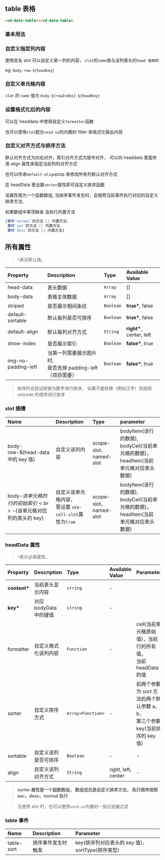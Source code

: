 ## table 表格

```html
<vd-data-table></vd-data-table>
```

### 基本用法

<example-board :component="TableBasic" :source="TableBasicSource"></example-board>

### 自定义指定列内容

使用具名 slot 可以自定义某一列的内容， `slot`的`name`值与该列表头的`head 值相同`

eg: `body-row-${headkey}`

<example-board :component="TableProps" :source="TablePropsSource"></example-board>

### 自定义单元格内容

`slot` 的 `name` 值为 `body-${rowIndex}-${headKey}`

<example-board :component="TableCellProps" :source="TableCellPropsSource"></example-board>

### 设置格式化后的内容

可以在 headdata 中使用自定义`formatter`函数

也可以使用`slot`配合`void-ui`的内置的 filter 来格式化输出内容

<example-board :component="TableFormatter" :source="TableFormatterSource"></example-board>

### 自定义对齐方式与排序方法

默认对齐方式为向右对齐，索引对齐方式为居中对齐， 可以向 headdata 里面传递 align 属性来指定当前列的对齐方式

也可以传递`default-align`prop 来修改所有列默认对齐方式

在 headData 里设置`sorter`属性即可自定义排序函数

该属性值为一个函数数组, 当排序事件发生时，会按照当前事件执行对应的自定义排序方法,

如果数组中某项缺省 会执行内置方法

```javascript
[事件`normal`的方法 || 内置方法，
 事件`asc`的方法 || 内置方法,
 事件`desc`的方法 || 内置方法]
```

<example-board :component="TableAlign" :source="TableAlignSource"></example-board>

## 所有属性

> `*`表示默认值。

| Property            | Description                                                  | Type      | Available Value           |
| :------------------ | :----------------------------------------------------------- | :-------- | :------------------------ |
| head-data           | 表头数据                                                     | `Array`   | []                        |
| body-data           | 表格主体数据                                                 | `Array`   | []                        |
| striped             | 是否展示相间条纹                                             | `Boolean` | **true\***, false         |
| default-sortable    | 默认每列是否可排序                                           | `Boolean` | **true\***, false         |
| default-align       | 默认每列对齐方式                                             | `String`  | **right\***, center, left |
| show-index          | 是否展示索引                                                 | `Boolean` | **false\***, true         |
| img-no-padding-left | 当第一列需要展示图片时,<br>是否去掉 padding-left（项目需要） | `Boolean` | **false\***, true         |

> 排序时会尝试转换为数字进行排序， 如果不能转换（例如汉字）则按照 unicode 的顺序进行排序

### slot 插槽

| Name                                                             | Description                                                | Type                   | parameter                                                                              |
| :--------------------------------------------------------------- | :--------------------------------------------------------- | :--------------------- | :------------------------------------------------------------------------------------- |
| body-row-${head-data 中的 key 值}                                | 自定义该列内容                                             | scope-slot、named-slot | bodyItem(该行的数据), bodyCell(当前单元格的数据)，<br>headItem(当前单元格对应表头数据) |
| body-${该单元格的行的初始索引}<br>-${该单元格对应列的表头的 key} | 自定义该单元格内容，<br>需设置 `use-cell-slot`属性为`true` | scope-slot、named-slot | bodyItem(该行的数据), bodyCell(当前单元格的数据)，<br>headItem(当前单元格对应表头数据) |

### headData 属性

> `*`表示必填属性。

| Property      | Description            | Type              | Available Value     | Parameter                                                                         |
| :------------ | :--------------------- | :---------------- | :------------------ | :-------------------------------------------------------------------------------- |
| **content\*** | 当前表头显示内容       | `string`          | -                   |                                                                                   |
| **key\***     | 对应 bodyData 中的键值 | `string`          | -                   |                                                                                   |
| formatter     | 自定义格式化该列内容   | `Function`        | -                   | cell(当前单元格原始值)，当前行的所有值，<br>当前 headData 的值                    |
| sorter        | 自定义排序方式         | `Array<Function>` | -                   | 前两个参数为 sort 方法的两个默认参数 a、b，<br> 第三个参数 key(当前排序的 key 值) |
| sortable      | 自定义该列是否可排序   | `Boolean`         | -                   | -                                                                                 |
| align         | 自定义该列对齐方式     | `String`          | right, left, center | -                                                                                 |

> **sorter 属性是一个函数数组， 数组成员是自定义排序方法， 执行顺序按照 asc、desc、normal 执行**

> 当使用 slot 时，也可以使用`void-ui`内置的一些过滤器过滤

### table 事件

| Name       | Description        | Parameter                                         |
| :--------- | :----------------- | :------------------------------------------------ |
| table-sort | 排序事件发生时触发 | key(排序列对应表头的 key 值)， sortType(排序类型) |

<script>
import TableBasic from 'docs/examples/data/dataTable/TableBasic';
import TableBasicSource from 'docs/examples/data/dataTable/TableBasic.txt';
import TableProps from 'docs/examples/data/dataTable/TableProps';
import TablePropsSource from 'docs/examples/data/dataTable/TableProps.txt';
import TableCellProps from 'docs/examples/data/dataTable/TableCellProps';
import TableCellPropsSource from 'docs/examples/data/dataTable/TableCellProps.txt';
import TableFormatter from 'docs/examples/data/dataTable/TableFormatter';
import TableFormatterSource from 'docs/examples/data/dataTable/TableFormatter.txt';
import TableAlign from 'docs/examples/data/dataTable/TableAlign';
import TableAlignSource from 'docs/examples/data/dataTable/TableAlign.txt';

export default {
  data() {
    return {
      TableBasic,
      TableBasicSource,
      TableProps,
      TablePropsSource,
      TableCellProps,
      TableCellPropsSource,
      TableFormatter,
      TableFormatterSource,
      TableAlign,
      TableAlignSource
    }
  }
}
</script>
